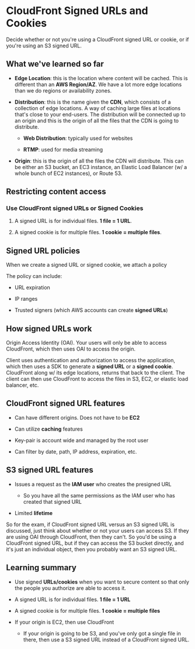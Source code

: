 # CloudFront Signed URLs and Cookies

Decide whether or not you're using a CloudFront signed URL or cookie, or if you're using an S3 signed URL.

## What we've learned so far

* **Edge Location**: this is the location where content will be cached. This is different than an **AWS Region/AZ**. We have a lot more edge locations than we do regions or availability zones.

* **Distribution**: this is the name given the **CDN**, which consists of a collection of edge locations. A way of caching large files at locations that's close to your end-users. The distribution will be connected up to an origin and this is the origin of all the files that the CDN is going to distribute.

    * **Web Distribution**: typically used for websites

    * **RTMP**: used for media streaming

* **Origin**: this is the origin of all the files the CDN will distribute. This can be either an S3 bucket, an EC3 instance, an Elastic Load Balancer (w/ a whole bunch of EC2 instances), or Route 53.

## Restricting content access

### Use CloudFront signed URLs or Signed Cookies

1. A signed URL is for individual files. **1 file = 1 URL**.

2. A signed cookie is for multiple files. **1 cookie = multiple files**.

## Signed URL policies

When we create a signed URL or signed cookie, we attach a policy

The policy can include:

* URL expiration

* IP ranges

* Trusted signers (which AWS accounts can create **signed URLs**)

## How signed URLs work

Origin Access Identity (OAI). Your users will only be able to access CloudFront, which then uses OAI to access the origin.

Client uses authentication and authorization to access the application, which then uses a SDK to generate a **signed URL** or a **signed cookie**. CloudFront along w/ its edge locations, returns that back to the client. The client can then use CloudFront to access the files in S3, EC2, or elastic load balancer, etc.

## CloudFront signed URL features

* Can have different origins. Does not have to be **EC2**

* Can utilize **caching** features

* Key-pair is account wide and managed by the root user

* Can filter by date, path, IP address, expiration, etc.

## S3 signed URL features

* Issues a request as the **IAM user** who creates the presigned URL

    * So you have all the same permissions as the IAM user who has created that signed URL

* Limited **lifetime**

So for the exam, if CloudFront signed URL versus an S3 signed URL is discussed, just think about whether or not your users can access S3. If they are using OAI through CloudFront, then they can't. So you'd be using a CloudFront signed URL, but if they can access the S3 bucket directly, and it's just an individual object, then you probably want an S3 signed URL.

## Learning summary

* Use signed **URLs/cookies** when you want to secure content so that only the people you authorize are able to access it.

* A signed URL is for individual files. **1 file = 1 URL**

* A signed cookie is for multiple files. **1 cookie = multiple files**

* If your origin is EC2, then use CloudFront

    * If your origin is going to be S3, and you've only got a single file in there, then use a S3 signed URL instead of a CloudFront signed URL.
